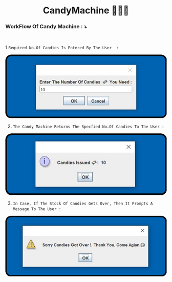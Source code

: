 <h1 align="center">CandyMachine 🍬🎫🍬</h1> 

<h3>WorkFlow Of Candy Machine : ⤵</h3> 

<br>

1.`Required No.Of Candies Is Entered By The User  :`
<p align="center">
  <img src="Img/Input.png">
</p>  

2. `The Candy Machine Returns The Specfied No.Of Candies To The User :`

<p align="center">
  <img src="Img/Output-1.png">
</p> 

3. `In Case, If The Stock Of Candies Gets Over, Then It Prompts A Message To The User :` 

<p align="center">
  <img src="Img/Output-2.png">
</p> 

<br>
